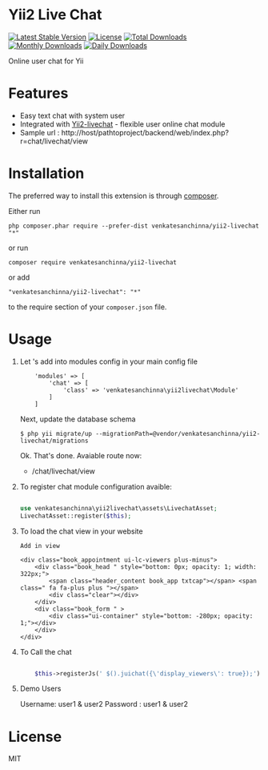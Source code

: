 Yii2 Live Chat
===============

[![Latest Stable Version](https://poser.pugx.org/venkatesanchinna/yii2-livechat/v/stable)](https://packagist.org/packages/venkatesanchinna/yii2-livechat)
[![License](https://poser.pugx.org/venkatesanchinna/yii2-livechat/license)](https://packagist.org/packages/venkatesanchinna/yii2-livechat)
[![Total Downloads](https://poser.pugx.org/venkatesanchinna/yii2-livechat/downloads)](https://packagist.org/packages/venkatesanchinna/yii2-livechat)
[![Monthly Downloads](https://poser.pugx.org/venkatesanchinna/yii2-livechat/d/monthly)](https://packagist.org/packages/venkatesanchinna/yii2-livechat)
[![Daily Downloads](https://poser.pugx.org/venkatesanchinna/yii2-livechat/d/daily)](https://packagist.org/packages/venkatesanchinna/yii2-livechat)

Online user chat for Yii


Features
=========

+ Easy text chat with system user
+ Integrated with [Yii2-livechat](https://github.com/venkatesanchinna/yii2-livechat) - flexible user online chat module
+ Sample url : http://host/pathtoproject/backend/web/index.php?r=chat/livechat/view


Installation
============


The preferred way to install this extension is through [composer](http://getcomposer.org/download/).

Either run

```
php composer.phar require --prefer-dist venkatesanchinna/yii2-livechat "*"
```

or run

```
composer require venkatesanchinna/yii2-livechat
```

or add

```
"venkatesanchinna/yii2-livechat": "*"
```

to the require section of your `composer.json` file.


Usage
=====

1. Let 's add into modules config in your main config file

    ````
        'modules' => [
            'chat' => [
                'class' => 'venkatesanchinna\yii2livechat\Module'
            ]
        ]

    ````

    Next, update the database schema 

    ````
    $ php yii migrate/up --migrationPath=@vendor/venkatesanchinna/yii2-livechat/migrations

    ````

    Ok. That's done. Avaiable route now:

    + /chat/livechat/view

2. To register chat module configuration avaible:

    ````php

    use venkatesanchinna\yii2livechat\assets\LivechatAsset;
    LivechatAsset::register($this);

    ````

3. To load the chat view in your website

    ```
    Add in view

    <div class="book_appointment ui-lc-viewers plus-minus">
        <div class="book_head " style="bottom: 0px; opacity: 1; width: 322px;">
            <span class="header_content book_app txtcap"></span> <span class=" fa fa-plus plus "></span>
            <div class="clear"></div>
        </div>
        <div class="book_form " >
            <div class="ui-container" style="bottom: -280px; opacity: 1;"></div>
        </div>
    </div>

    ```
4. To Call the chat

    ```php

        $this->registerJs(' $().juichat({\'display_viewers\': true});'); 
    ```

5. Demo Users

    Username: user1 & user2
    Password : user1 & user2

License
=======

MIT
